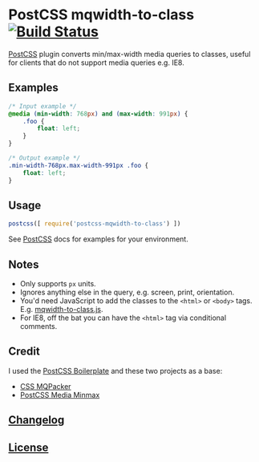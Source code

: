 # PostCSS mqwidth-to-class [![Build Status][ci-img]][ci]

[PostCSS] plugin converts min/max-width media queries to classes, useful for clients that do not support media queries e.g. IE8.

[PostCSS]: https://github.com/postcss/postcss
[ci-img]:  https://travis-ci.org/notacouch/postcss-mqwidth-to-class.svg
[ci]:      https://travis-ci.org/notacouch/postcss-mqwidth-to-class

## Examples

```css
/* Input example */
@media (min-width: 768px) and (max-width: 991px) {
    .foo {
        float: left;
    }
}
```

```css
/* Output example */
.min-width-768px.max-width-991px .foo {
    float: left;
}
```

## Usage

```js
postcss([ require('postcss-mqwidth-to-class') ])
```

See [PostCSS] docs for examples for your environment.

## Notes

* Only supports `px` units.
* Ignores anything else in the query, e.g. screen, print, orientation.
* You'd need JavaScript to add the classes to the `<html>` or `<body>` tags. E.g. [mqwidth-to-class.js](https://github.com/notacouch/mqwidth-to-class).
* For IE8, off the bat you can have the `<html>` tag via conditional comments.

## Credit

I used the [PostCSS Boilerplate](https://github.com/postcss/postcss-plugin-boilerplate) and these two projects as a base:
* [CSS MQPacker](https://github.com/hail2u/node-css-mqpacker)
* [PostCSS Media Minmax](https://github.com/postcss/postcss-media-minmax)

## [Changelog](CHANGELOG.md)

## [License](LICENSE)
